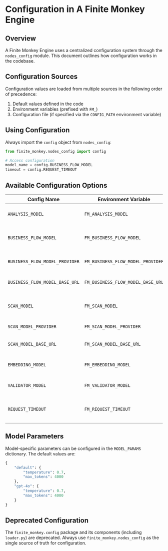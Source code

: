 # Configuration in A Finite Monkey Engine

## Overview

A Finite Monkey Engine uses a centralized configuration system through the `nodes_config` module.
This document outlines how configuration works in the codebase.

## Configuration Sources

Configuration values are loaded from multiple sources in the following order of precedence:

1. Default values defined in the code
2. Environment variables (prefixed with `FM_`)
3. Configuration file (if specified via the `CONFIG_PATH` environment variable)

## Using Configuration

Always import the `config` object from `nodes_config`:

```python
from finite_monkey.nodes_config import config

# Access configuration
model_name = config.BUSINESS_FLOW_MODEL
timeout = config.REQUEST_TIMEOUT
```

## Available Configuration Options

| Config Name | Environment Variable | Description | Default |
|-------------|---------------------|-------------|---------|
| `ANALYSIS_MODEL` | `FM_ANALYSIS_MODEL` | Main model used for analysis | `gpt-4o` |
| `BUSINESS_FLOW_MODEL` | `FM_BUSINESS_FLOW_MODEL` | Model used for business flow extraction | `gpt-4o` |
| `BUSINESS_FLOW_MODEL_PROVIDER` | `FM_BUSINESS_FLOW_MODEL_PROVIDER` | Provider for business flow model | `openai` |
| `BUSINESS_FLOW_MODEL_BASE_URL` | `FM_BUSINESS_FLOW_MODEL_BASE_URL` | Base URL for business flow model | `None` |
| `SCAN_MODEL` | `FM_SCAN_MODEL` | Model used for vulnerability scanning | `gpt-4o` |
| `SCAN_MODEL_PROVIDER` | `FM_SCAN_MODEL_PROVIDER` | Provider for scan model | `openai` |
| `SCAN_MODEL_BASE_URL` | `FM_SCAN_MODEL_BASE_URL` | Base URL for scan model | `None` |
| `EMBEDDING_MODEL` | `FM_EMBEDDING_MODEL` | Model used for embeddings | `text-embedding-ada-002` |
| `VALIDATOR_MODEL` | `FM_VALIDATOR_MODEL` | Model used for validation | `gpt-3.5-turbo` |
| `REQUEST_TIMEOUT` | `FM_REQUEST_TIMEOUT` | Timeout for API requests (seconds) | `60` |

## Model Parameters

Model-specific parameters can be configured in the `MODEL_PARAMS` dictionary. The default values are:

```python
{
    "default": {
        "temperature": 0.7,
        "max_tokens": 4000
    },
    "gpt-4o": {
        "temperature": 0.7,
        "max_tokens": 4000
    }
}
```

## Deprecated Configuration

The `finite_monkey.config` package and its components (including `loader.py`) are deprecated. 
Always use `finite_monkey.nodes_config` as the single source of truth for configuration.
